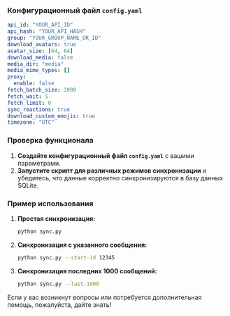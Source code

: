 
### Конфигурационный файл `config.yaml`

```yaml
api_id: "YOUR_API_ID"
api_hash: "YOUR_API_HASH"
group: "YOUR_GROUP_NAME_OR_ID"
download_avatars: true
avatar_size: [64, 64]
download_media: false
media_dir: "media"
media_mime_types: []
proxy:
  enable: false
fetch_batch_size: 2000
fetch_wait: 5
fetch_limit: 0
sync_reactions: true
download_custom_emojis: true
timezone: "UTC"
```

### Проверка функционала

1. **Создайте конфигурационный файл `config.yaml`** с вашими параметрами.
2. **Запустите скрипт для различных режимов синхронизации** и убедитесь, что данные корректно синхронизируются в базу данных SQLite.

### Пример использования

1. **Простая синхронизация:**
   ```sh
   python sync.py
   ```

2. **Синхронизация с указанного сообщения:**
   ```sh
   python sync.py --start-id 12345
   ```

3. **Синхронизация последних 1000 сообщений:**
   ```sh
   python sync.py --last-1000
   ```

Если у вас возникнут вопросы или потребуется дополнительная помощь, пожалуйста, дайте знать!
